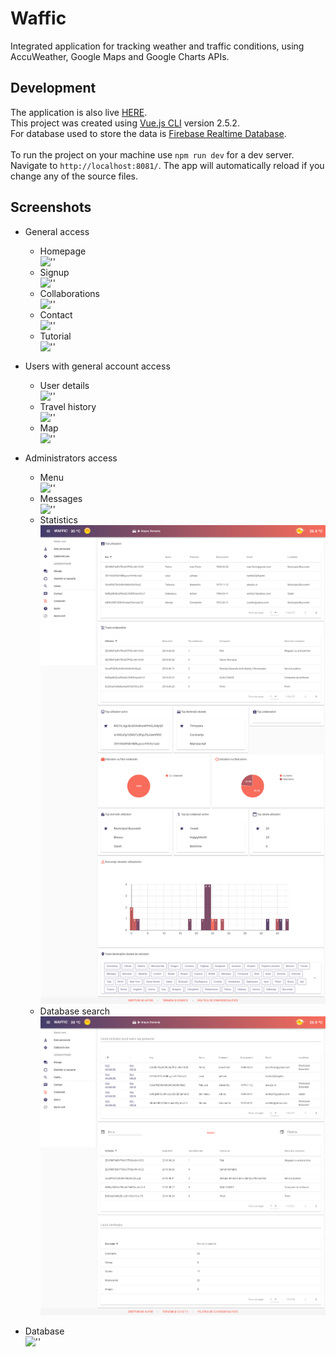 # Waffic

Integrated application for tracking weather and traffic conditions, using AccuWeather, Google Maps and Google Charts APIs.

## Development

The application is also live [HERE](https://universityraking.web.app/).<br>
This project was created using [Vue.js CLI](https://vuejs.org/) version 2.5.2.<br>
For database used to store the data is [Firebase Realtime Database](https://firebase.google.com/docs/database).<br>
<br>
To run the project on your machine use `npm run dev` for a dev server. Navigate to `http://localhost:8081/`. The app will automatically reload if you change any of the source files.


## Screenshots
* General access
    * Homepage<br>
    ![''](./src/assets/Presentation/homepage.png)
    * Signup<br>
    ![''](./src/assets/Presentation/signup.png)
    * Collaborations<br>
    ![''](./src/assets/Presentation/collaborations.png)
    * Contact<br>
    ![''](./src/assets/Presentation/contact.png)
    * Tutorial<br>
    ![''](./src/assets/Presentation/tutorial.png)
* Users with general account access
    * User details<br>
    ![''](./src/assets/Presentation/user-profile.png)
    * Travel history<br>
    ![''](./src/assets/Presentation/travel-history.png)
    * Map<br>
    ![''](./src/assets/Presentation/map.png)
* Administrators access
    * Menu <br>
    ![''](./src/assets/Presentation/admin-account.png)
    * Messages <br>
    ![''](./src/assets/Presentation/messages.png)
    * Statistics <br>
    ![''](./src/assets/Presentation/statistics.png)
    * Database search <br>
    ![''](./src/assets/Presentation/search.png)

* Database <br>
![''](./src/assets/Presentation/database.png)